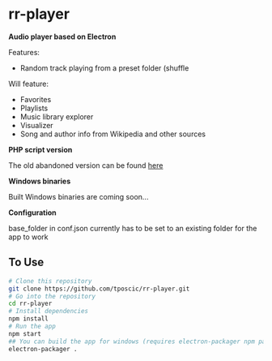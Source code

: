 # rr-player

**Audio player based on Electron**

Features:
* Random track playing from a preset folder (shuffle

Will feature:
* Favorites
* Playlists
* Music library explorer
* Visualizer
* Song and author info from Wikipedia and other sources

**PHP script version**

The old abandoned version can be found [here](https://github.com/tposcic/randy_random) 

**Windows binaries**

Built Windows binaries are coming soon...

**Configuration**

base_folder in conf.json currently has to be set to an existing folder for the app to work

## To Use
```bash
# Clone this repository
git clone https://github.com/tposcic/rr-player.git
# Go into the repository
cd rr-player
# Install dependencies
npm install
# Run the app
npm start
## You can build the app for windows (requires electron-packager npm package)
electron-packager .